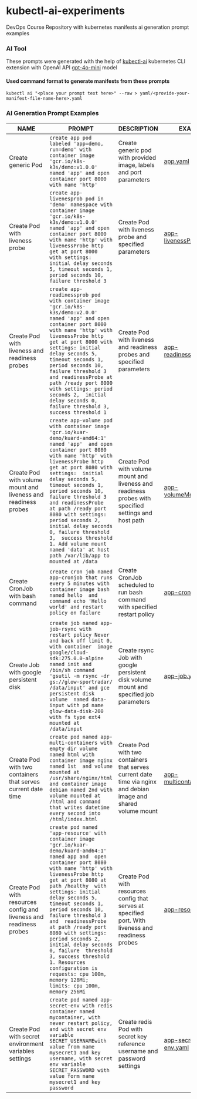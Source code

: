 # kubectl-ai-experiments
DevOps Course Repository with kubernetes manifests ai generation prompt examples

### AI Tool

These prompts were generated with the help of [kubectl-ai](https://github.com/sozercan/kubectl-ai) kubernetes CLI extension with OpenAI API [gpt-4o-mini](https://platform.openai.com/docs/models/gpt-4o-mini) model

#### Used command format to generate manifests from these prompts

`kubectl ai "<place your prompt text here>" --raw > yaml/<provide-your-manifest-file-name-here>.yaml`

### AI Generation Prompt Examples

| NAME                                                               | PROMPT                                                                                                                                                                                                                                                                                                                                                                                                                                                                                                                                                       | DESCRIPTION                                                                                                     | EXAMPLE                                                 |
|--------------------------------------------------------------------|--------------------------------------------------------------------------------------------------------------------------------------------------------------------------------------------------------------------------------------------------------------------------------------------------------------------------------------------------------------------------------------------------------------------------------------------------------------------------------------------------------------------------------------------------------------|-----------------------------------------------------------------------------------------------------------------|---------------------------------------------------------|
| Create generic Pod                                                 | `create app pod labeled 'app=demo, run=demo' with container image 'gcr.io/k8s-k3s/demo:v1.0.0'  named 'app' and open container port 8000 with name 'http'`                                                                                                                                                                                                                                                                                                                                                                                                   | Create generic pod with provided image, labels and port parameters                                              | [app.yaml](yaml/app.yaml)                               |
| Create Pod with liveness probe                                     | `create app-livenesprob pod in 'demo' namespace with container image 'gcr.io/k8s-k3s/demo:v1.0.0'  named 'app' and open container port 8000 with name 'http' with livenessProbe http get at port 8000  with settings: initial delay seconds 5, timeout seconds 1, period seconds 10, failure threshold 3`                                                                                                                                                                                                                                                    | Create Pod with liveness probe and specified parameters                                                         | [app-livenessProbe.yaml](yaml/app-livenessProbe.yaml)   |
| Create Pod with liveness and readiness probes                      | `create app-readinessprob pod with container image 'gcr.io/k8s-k3s/demo:v2.0.0' named 'app' and open container port 8000 with name 'http' with livenessProbe http get at port 8000 with settings: initial delay seconds 5, timeout seconds 1, period seconds 10, failure threshold 3 and readinessProbe at path /ready port 8000 with settings: period seconds 2,  initial delay seconds 0, failure threshold 3, success threshold 1`                                                                                                                        | Create Pod with liveness and readiness probes and specified parameters                                          | [app-readinessProbe.yaml](yaml/app-readinessProbe.yaml) |
| Create Pod with volume mount and liveness and readiness probes     | `create app-volume pod with container image 'gcr.io/kuar-demo/kuard-amd64:1' named 'app'  and open container port 8080 with name 'http' with livenessProbe http get at port 8080 with settings:  initial delay seconds 5, timeout seconds 1, period seconds 10, failure threshold 3 and readinessProbe  at path /ready port 8080 with settings: period seconds 2, initial delay seconds 0, failure threshold 3,  success threshold 1. Add volume mount named 'data' at host path /var/lib/app to mounted at /data`                                           | Create Pod with volume mount and liveness and readiness probes with specified settings and host path            | [app-volumeMounts.yaml](yaml/app-volumeMounts.yaml)     |
| Create CronJob with bash command                                   | `create cron job named app-cronjob that runs every 5 minutes with container image bash named hello  and command echo 'Hello world' and restart policy on failure`                                                                                                                                                                                                                                                                                                                                                                                            | Create CronJob scheduled to run bash command with specified restart policy                                      | [app-cronjob.yaml](yaml/app-cronjob.yaml)               |
| Create Job with google persistent disk                             | `create job named app-job-rsync with restart policy Never and back off limit 0, with container  image google/cloud-sdk:275.0.0-alpine named init and /bin/sh command  'gsutil -m rsync -dr gs://glow-sportradar/ /data/input' and gce persistent disk volume  named data-input with pd name glow-data-disk-200 with fs type ext4 mounted at /data/input`                                                                                                                                                                                                     | Create rsync Job with google persistent disk volume mount and specified job parameters                          | [app-job.yaml](yaml/app-job.yaml)                       |
| Create Pod with two containers that serves current date time       | `create pod named app-multi-containers with empty dir volume named html with container image nginx named 1st  and volume mounted at /usr/share/nginx/html and container image debian named 2nd with volume mounted at  /html and command that writes datetime every second into /html/index.html`                                                                                                                                                                                                                                                            | Create Pod with two containers that serves current date time via nginx and debian image and shared volume mount | [app-multicontainer.yaml](yaml/app-multicontainer.yaml) |
| Create Pod with resources config and liveness and readiness probes | `create pod named 'app-resource' with container image 'gcr.io/kuar-demo/kuard-amd64:1' named app and  open container port 8080 with name 'http' with livenessProbe http get at port 8080 at path /healthy  with settings: initial delay seconds 5, timeout seconds 1, period seconds 10, failure threshold 3 and  readinessProbe at path /ready port 8080 with settings: period seconds 2, initial delay seconds 0, failure  threshold 3, success threshold 1. Resources configuration is requests: cpu 100m, memory 128Mi;  limits: cpu 100m, memory 256Mi` | Create Pod with resources config that serves at specified port. With liveness and readiness probes              | [app-resources.yaml](yaml/app-resources.yaml)           |
| Create Pod with secret environment variables settings              | `create pod named app-secret-env with redis container named mycontainer, with never restart policy,  and with secret env variable SECRET_USERNAMEwith value from name mysecret1 and key username, with secret  env variable SECRET_PASSWORD with value form name mysecret1 and key password`                                                                                                                                                                                                                                                                 | Create redis Pod with secret key reference  username and password settings                                      | [app-secret-env.yaml](yaml/app-secret-env.yaml)         |